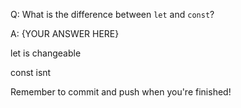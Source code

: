 Q: What is the difference between `let` and `const`?

A: {YOUR ANSWER HERE}

let is changeable

const isnt


Remember to commit and push when you're finished!